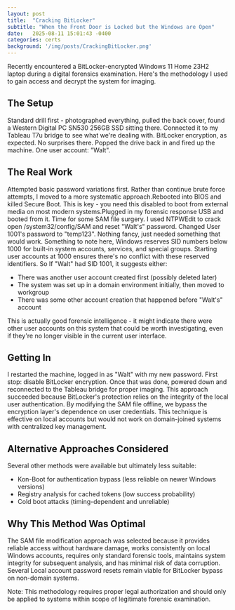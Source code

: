 ```yaml
---
layout: post
title:  "Cracking BitLocker"
subtitle: "When the Front Door is Locked but the Windows are Open"
date:   2025-08-11 15:01:43 -0400
categories: certs
background: '/img/posts/CrackingBitLocker.png'
---
```


<p>Recently encountered a BitLocker-encrypted Windows 11 Home 23H2 laptop during a digital forensics examination. Here's the methodology I used to gain access and decrypt the system for imaging.</p>

<h2 class="section-heading">The Setup</h2>

<p>Standard drill first - photographed everything, pulled the back cover, found a Western Digital PC SN530 256GB SSD sitting there. Connected it to my Tableau T7u bridge to see what we're dealing with. BitLocker encryption, as expected. No surprises there.
Popped the drive back in and fired up the machine. One user account: "Walt".</p>

<h2 class="section-heading">The Real Work</h2>

<p>Attempted basic password variations first. Rather than continue brute force attempts, I moved to a more systematic approach.Rebooted into BIOS and killed Secure Boot. This is key - you need this disabled to boot from external media on most modern systems.Plugged in my forensic response USB and booted from it. Time for some SAM file surgery. I used NTPWEdit to crack open /system32/config/SAM and reset "Walt's" password. Changed User 1001's password to "temp123". Nothing fancy, just needed something that would work. Something to note here, Windows reserves SID numbers below 1000 for built-in system accounts, services, and special groups. Starting user accounts at 1000 ensures there's no conflict with these reserved identifiers. So If "Walt" had SID 1001, it suggests either:</p>
<ul>
    <li>There was another user account created first (possibly deleted later)</li>
    <li>The system was set up in a domain environment initially, then moved to workgroup</li>
    <li>There was some other account creation that happened before "Walt's" account</li>
</ul>
<p>This is actually good forensic intelligence - it might indicate there were other user accounts on this system that could be worth investigating, even if they're no longer visible in the current user interface.</p>

<h2 class="section-heading">Getting In</h2>

<p>I restarted the machine, logged in as "Walt" with my new password. First stop: disable BitLocker encryption. Once that was done, powered down and reconnected to the Tableau bridge for proper imaging. This approach succeeded because BitLocker's protection relies on the integrity of the local user authentication. By modifying the SAM file offline, we bypass the encryption layer's dependence on user credentials. This technique is effective on local accounts but would not work on domain-joined systems with centralized key management.</p>

<h2 class="section-heading">Alternative Approaches Considered</h2>

<p>Several other methods were available but ultimately less suitable:</p>
<ul>
    <li>Kon-Boot for authentication bypass (less reliable on newer Windows versions)</li>
    <li>Registry analysis for cached tokens (low success probability)</li>
    <li>Cold boot attacks (timing-dependent and unreliable)</li>
</ul>

<h2 class="section-heading">Why This Method Was Optimal</h2>

<p>The SAM file modification approach was selected because it provides reliable access without hardware damage, works consistently on local Windows accounts, requires only standard forensic tools, maintains system integrity for subsequent analysis, and has minimal risk of data corruption. Several Local account password resets remain viable for BitLocker bypass on non-domain systems.</p>

<p>Note: This methodology requires proper legal authorization and should only be applied to systems within scope of legitimate forensic examination.</p>